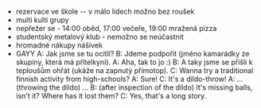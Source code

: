 - rezervace ve škole -- v málo lidech možno bez roušek
- multi kulti grupy
- nepřežer se - 14:00 oběd, 17:00 večeře, 19:00 mražená pizza
- studentský metalový klub - nemožno se neúčastnit
- hromadné nákupy nášivek
- GAYY
  A: Jak jsme se tu ocitli?
  B: Jdeme podpořit (jméno kamarádky ze skupiny, která má přítelkyni).
  A: Aha, tak to jo :)
  B: A taky jsme se přišli k teploušům ohřát (ukáže na zapnutý přímotop).
  C: Wanna try a traditional finnish activity from high-schools?
  A: Sure!
  C: It's a dildo-throw!
  A: ... (throwing the dildo) ...
  B: (after inspection of the dildo) It's missing balls, isn't it? Where has it lost them?
  C: Yes, that's a long story.
